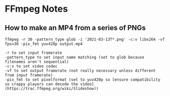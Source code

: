 # FFmpeg Notes

## How to make an MP4 from a series of PNGs

    ffmpeg -r 30 -pattern_type glob -i '2021-03-13T*.png' -c:v libx264 -vf fps=30 -pix_fmt yuv420p output.mp4

    -r to set input framerate
    -pattern_type to set input name matching (set to glob because filenames aren't sequential)
    -c:v to set video codec
    -vf to set output framerate (not really necessary unless different from input framerate)
    -pix_fmt to set pixelformat (set to yuv420p so [ensure compatibility so crappy players can decode the video](https://trac.ffmpeg.org/wiki/Slideshow))
    
